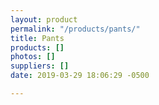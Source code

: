 ```yaml
---
layout: product
permalink: "/products/pants/"
title: Pants
products: []
photos: []
suppliers: []
date: 2019-03-29 18:06:29 -0500

---
```

